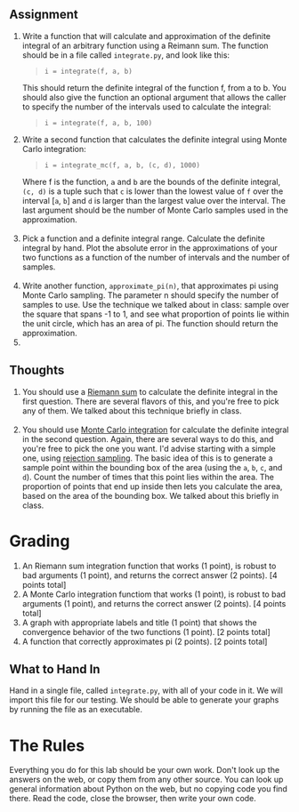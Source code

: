 <h2>Assignment</h2>
<ol>
<li>Write a function that will calculate and approximation of the definite integral of an arbitrary function using a Reimann sum.  The function should be in a file called<span> </span><code>integrate.py</code>, and look like this:
<blockquote><code>i = integrate(f, a, b)</code></blockquote>
This should return the definite integral of the function f, from a to b.  You should also give the function an optional argument that allows the caller to specify the number of the intervals used to calculate the integral:
<blockquote><code>i = integrate(f, a, b, 100)</code></blockquote>
</li>
<li>Write a second function that calculates the definite integral using Monte Carlo integration:
<blockquote><code>i = integrate_mc(f, a, b, (c, d), 1000)</code></blockquote>
Where f is the function, <span style="font-family: monospace;"><span style="font-size: 13px;">a</span></span> and <span style="font-family: monospace;"><span style="font-size: 13px;">b</span></span> are the bounds of the definite integral, <code>(c, d)</code> is a tuple such that <code>c</code> is lower than the lowest value of <code>f</code> over the interval [<code>a</code>, <code>b</code>] and <code>d</code> is larger than the largest value over the interval.  The last argument should be the number of Monte Carlo samples used in the approximation.<br><br>
</li>
<li>Pick a function and a definite integral range.  Calculate the definite integral by hand.  Plot the absolute error in the approximations of your two functions as a function of the number of intervals and the number of samples.<br><br>
</li>
<li>Write another function,<span> </span><code>approximate_pi(n)</code>, that approximates pi using Monte Carlo sampling.  The parameter n should specify the number of samples to use.  Use the technique we talked about in class: sample over the square that spans -1 to 1, and see what proportion of points lie within the unit circle, which has an area of pi.  The function should return the approximation.</li>
<li>
</li>
</ol>
<h2>Thoughts</h2>
<ol>
<li>You should use a<span> <a href="https://en.wikipedia.org/wiki/Riemann_sum">Riemann sum</a></span><span> </span>to calculate the definite integral in the first question. There are several flavors of this, and you're free to pick any of them.  We talked about this technique briefly in class.<br><br>
</li>
<li>You should use<span> </span><a href="https://en.wikipedia.org/wiki/Monte_Carlo_integration"><span>Monte Carlo integration</span></a><span> </span>for calculate the definite integral in the second question.  Again, there are several ways to do this, and you're free to pick the one you want. I'd advise starting with a simple one, using<span> </span><a href="https://en.wikipedia.org/wiki/Rejection_sampling"><span>rejection sampling</span></a>.  The basic idea of this is to generate a sample point within the bounding box of the area (using the <code>a</code>, <code>b</code>, <code>c</code>, and <code>d</code>).  Count the number of times that this point lies within the area. The proportion of points that end up inside then lets you calculate the area, based on the area of the bounding box.  We talked about this briefly in class.</li>
</ol>
<h1>Grading</h1>
<ol>
<li>An Riemann sum integration function that works (1 point), is robust to bad arguments (1 point), and returns the correct answer (2 points). [4 points total]</li>
<li>A Monte Carlo integration functiom that works (1 point), is robust to bad arguments (1 point), and returns the correct answer (2 points). [4 points total]</li>
<li>A graph with appropriate labels and title (1 point) that shows the convergence behavior of the two functions (1 point).  [2 points total]</li>
<li>A function that correctly approximates pi (2 points).  [2 points total]</li>
</ol>
<h2>What to Hand In</h2>
<p>Hand in a single file, called <code>integrate.py</code>, with all of your code in it.  We will import this file for our testing.  We should be able to generate your graphs by running the file as an executable.</p>
<h1>The Rules</h1>
<p>Everything you do for this lab should be your own work. Don't look up the answers on the web, or copy them from any other source. You can look up general information about Python on the web, but no copying code you find there. Read the code, close the browser, then write your own code.</p>
